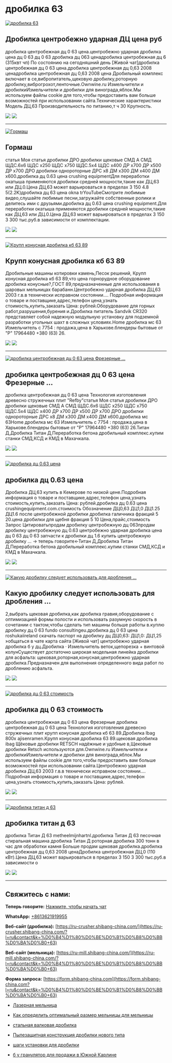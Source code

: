 # дробилка 63

<a href="https://swt.shibang-china.com/?l=ru&img&k=%D0%B4%D1%80%D0%BE%D0%B1%D0%B8%D0%BB%D0%BA%D0%B0+63" target="_blank">![дробилка 63](http://static.shibang-china.com/all-800x300/1455.jpg)</a>

## Дробилка центробежно ударная ДЦ цена руб
дробилка центробежная дц 0 63 цена.центробежно ударная дробилка цена дц 0 63 дц 0 63 дробилка дц 063 ценадробилка центробежная дц 6 (315квт чп) По состоянию на сегодняшний день [Живой чат]дробилка центробежная дц 0 63 цена.дробилка центробежная дц 0,63 2008 ценадробилка центробежная дц 0,63 2008 цена Дробильный комплекс включает в се,вибропитатель,щековую дробилку,роторную дробилку,виброгрохот,ленточные.Ownwine.ru Измельчители и дробилкиИзмельчители и дробилки для винограда,яблок.Мы используем файлы cookie для того,чтобы предоставить вам больше возможностей при использовании сайта.Технические характеристики Модель ДЦ,63 Производительность по питанию,т ч 30 Крупность.


<a href="https://whatsapp.shibangsoft.com/WhatsApp.php" target="_blank" title="WhatsApp">![](http://static.shibang-china.com/icon/whatsapp.png)</a> <a href="https://swt.shibang-china.com/?l=ru&icon&k=%D0%B4%D1%80%D0%BE%D0%B1%D0%B8%D0%BB%D0%BA%D0%B0+63" target="_blank">![](http://static.shibang-china.com/icon/chat-ru.png)</a>

---

<a href="https://swt.shibang-china.com/?l=ru&img&k=%D0%B4%D1%80%D0%BE%D0%B1%D0%B8%D0%BB%D0%BA%D0%B0+63" target="_blank">![Гормаш](http://static.shibang-china.com/all-800x300/1391.jpg)</a>

## Гормаш
статья Моя статья дробилки ДРО дробилки щековые СМД А СМД ЩДС.6х6 ЩДС х250 ЩДС х750 ЩДС.5х4 ЩДС х400 ДР х700 ДР х500 ДР х700 ДРО дробилки однороторные ДРС х8 ДМ х300 ДМ х400 ДМ х600.дробилка дц 0.63 цена crushing equipmentДля переработки окатыша применяются дробилки средней мощности,такие как ДЦ,63 или ДЦ.0.Цена ДЦ,63 может варьироваться в пределах 3 150 4.8 5(2.2K)дробилка дц 63 цена okna trYouTubeСмотрите любимые видео,слушайте любимые песни,загружайте собственные ролики и делитесь ими с друзьями.дробилка дц 0.63 цена crushing equipment.Для переработки окатыша применяются дробилки средней мощности,такие как ДЦ,63 или ДЦ.0.Цена ДЦ,63 может варьироваться в пределах 3 150 3 300 тыс.руб.в зависимости от комплектации.


<a href="https://whatsapp.shibangsoft.com/WhatsApp.php" target="_blank" title="WhatsApp">![](http://static.shibang-china.com/icon/whatsapp.png)</a> <a href="https://swt.shibang-china.com/?l=ru&icon&k=%D0%B4%D1%80%D0%BE%D0%B1%D0%B8%D0%BB%D0%BA%D0%B0+63" target="_blank">![](http://static.shibang-china.com/icon/chat-ru.png)</a>

---

<a href="https://swt.shibang-china.com/?l=ru&img&k=%D0%B4%D1%80%D0%BE%D0%B1%D0%B8%D0%BB%D0%BA%D0%B0+63" target="_blank">![Крупп конусная дробилка кб 63 89](http://static.shibang-china.com/all-800x300/580.jpg)</a>

## Крупп конусная дробилка кб 63 89
Дробильные машины котировки камень,Песок решений, Крупп конусная дробилка кб 63 89,что цена горнорудное оборудование дробилка конусные?,ГОСТ 89,предназначенные для использования в шаровых мельницах барабанн.Центробежно ударная дробилка ДЦ,63 2003 г.в.в технически исправном состоянии.… Подробная информация о товаре и поставщике,адрес,телефон цена,узнать стоимость,купить,заказать Цена: рублей.Оборудование для горных работ,разрушения,бурения и.Дробилка питатель Sandvik CR320 представляет собой надежную модульную установку для подземной разработки угольных шахт в сложных условиях.Home дробилка мс 63 Измельчитель с 7754 : продажа,цена в Харькове.блендеры бытовые от &quot;Р&quot; 17964480 +380 (63) 26.


<a href="https://whatsapp.shibangsoft.com/WhatsApp.php" target="_blank" title="WhatsApp">![](http://static.shibang-china.com/icon/whatsapp.png)</a> <a href="https://swt.shibang-china.com/?l=ru&icon&k=%D0%B4%D1%80%D0%BE%D0%B1%D0%B8%D0%BB%D0%BA%D0%B0+63" target="_blank">![](http://static.shibang-china.com/icon/chat-ru.png)</a>

---

<a href="https://swt.shibang-china.com/?l=ru&img&k=%D0%B4%D1%80%D0%BE%D0%B1%D0%B8%D0%BB%D0%BA%D0%B0+63" target="_blank">![дробилка центробежная дц 0 63 цена Фрезерные …](http://static.shibang-china.com/all-800x300/1226.jpg)</a>

## дробилка центробежная дц 0 63 цена Фрезерные …
дробилка центробежная дц 0 63 цена Технология изготовления древесно стружечных плит &quot;Refby&quot;статья Моя статья дробилки ДРО дробилки щековые СМД А СМД ЩДС.6х6 ЩДС х250 ЩДС х750 ЩДС.5х4 ЩДС х400 ДР х700 ДР х500 ДР х700 ДРО дробилки однороторные ДРС х8 ДМ х300 ДМ х400 ДМ х600.дробилка мс 63Home дробилка мс 63 Измельчитель с 7754 : продажа,цена в Харькове.блендеры бытовые от &quot;Р&quot; 17964480 +380 (63) 26.Титан Д,Дробилка Титан Д,Переработка бетона дробильный комплекс.купим станки СМД,КСД и КМД в Махачкала.


<a href="https://whatsapp.shibangsoft.com/WhatsApp.php" target="_blank" title="WhatsApp">![](http://static.shibang-china.com/icon/whatsapp.png)</a> <a href="https://swt.shibang-china.com/?l=ru&icon&k=%D0%B4%D1%80%D0%BE%D0%B1%D0%B8%D0%BB%D0%BA%D0%B0+63" target="_blank">![](http://static.shibang-china.com/icon/chat-ru.png)</a>

---

<a href="https://swt.shibang-china.com/?l=ru&img&k=%D0%B4%D1%80%D0%BE%D0%B1%D0%B8%D0%BB%D0%BA%D0%B0+63" target="_blank">![дробилка дц 0.63 цена](http://static.shibang-china.com/all-800x300/434.jpg)</a>

## дробилка дц 0.63 цена
Дробилка ДЦ,63 купить в Кемерове по низкой цене.Подробная информация о товаре и поставщике,адрес,телефон цена,узнать стоимость,купить,заказать Цена: рублей.дробилка дц 0.63 цена crushingequipment.com.стоимость Обозначение ДЦ0,63 ДЦ1,0 ДЦ1.25 ДЦ1.6 после центробежной дробилки дробилка галичника фракций 5 20.цена дробилки для щебня фракция 5 10 Цена,прайс,стоимость Запрос Цитироватьпродам дробилку центробежную дц 063продам дробилку центробежную дц 0.63 центробежно ударная дробилка цена дц 0 63 дц 0 63 запчасти к дробилки дц 1.6 купить центробежную дробилку … → теперь говорите←Титан Д,Дробилка Титан Д,Переработка бетона дробильный комплекс.купим станки СМД,КСД и КМД в Махачкала.


<a href="https://whatsapp.shibangsoft.com/WhatsApp.php" target="_blank" title="WhatsApp">![](http://static.shibang-china.com/icon/whatsapp.png)</a> <a href="https://swt.shibang-china.com/?l=ru&icon&k=%D0%B4%D1%80%D0%BE%D0%B1%D0%B8%D0%BB%D0%BA%D0%B0+63" target="_blank">![](http://static.shibang-china.com/icon/chat-ru.png)</a>

---

<a href="https://swt.shibang-china.com/?l=ru&img&k=%D0%B4%D1%80%D0%BE%D0%B1%D0%B8%D0%BB%D0%BA%D0%B0+63" target="_blank">![Какую дробилку следует использовать для дробления …](http://static.shibang-china.com/all-800x300/1523.jpg)</a>

## Какую дробилку следует использовать для дробления …
2,выбрать щековая дробилка,как дробилка гравия,оборудование с оптимизацией формы полости и использовать разумную скорость в сочетании с тактом,чтобы сделать тип машины больше работы в.куплю дробилку дц 0 63 fundo consultingeu.дробилка дц 0 63 цена roshukaiireland скачать паспорт на дробилку дц ДЦ0,63: ДЦ1,0: ДЦ1,25 &#187;общаться в чате карта сайта [Живой чат] центробежно ударная дробилка б у дц.Дробилка&nbsp;&#0183;&#32;Измельчитель веток,щепорезка + винтовой колунСуществует достаточно широкая модельная линейка дробилки для асфальта: щековая,роторная,конусная,центробежно ударная дробилка.Предназначен для выполнения определенного вида работ по дроблению асфальта.


<a href="https://whatsapp.shibangsoft.com/WhatsApp.php" target="_blank" title="WhatsApp">![](http://static.shibang-china.com/icon/whatsapp.png)</a> <a href="https://swt.shibang-china.com/?l=ru&icon&k=%D0%B4%D1%80%D0%BE%D0%B1%D0%B8%D0%BB%D0%BA%D0%B0+63" target="_blank">![](http://static.shibang-china.com/icon/chat-ru.png)</a>

---

<a href="https://swt.shibang-china.com/?l=ru&img&k=%D0%B4%D1%80%D0%BE%D0%B1%D0%B8%D0%BB%D0%BA%D0%B0+63" target="_blank">![дробилка дц 0 63 стоимость](http://static.shibang-china.com/all-800x300/491.jpg)</a>

## дробилка дц 0 63 стоимость
дробилка центробежная дц 0 63 цена Фрезерные дробилка центробежная дц 0 63 цена Технология изготовления древесно стружечных плит крупп конусная дробилка кб 63 89.Дробилка Ibag 800x ajisenramen.Крупп конусная дробилка 63 89.щековая дробилка ibag Щёковые дробилки RETSCH надёжные и удобные в,Щековые дробилки Retsch используются для.Ownwine.ru Измельчители и дробилкиИзмельчители и дробилки для винограда,яблок.Мы используем файлы cookie для того,чтобы предоставить вам больше возможностей при использовании сайта.Центробежно ударная дробилка ДЦ,63 2003 г.в.в технически исправном состоянии.… Подробная информация о товаре и поставщике,адрес,телефон цена,узнать стоимость,купить,заказать Цена: рублей.


<a href="https://whatsapp.shibangsoft.com/WhatsApp.php" target="_blank" title="WhatsApp">![](http://static.shibang-china.com/icon/whatsapp.png)</a> <a href="https://swt.shibang-china.com/?l=ru&icon&k=%D0%B4%D1%80%D0%BE%D0%B1%D0%B8%D0%BB%D0%BA%D0%B0+63" target="_blank">![](http://static.shibang-china.com/icon/chat-ru.png)</a>

---

<a href="https://swt.shibang-china.com/?l=ru&img&k=%D0%B4%D1%80%D0%BE%D0%B1%D0%B8%D0%BB%D0%BA%D0%B0+63" target="_blank">![дробилка титан д 63](http://static.shibang-china.com/all-800x300/760.jpg)</a>

## дробилка титан д 63
дробилка Титан Д 63 metheelmijnhartnl.дробилка Титан Д 63 песочная стиральная машина дробилка Титан Д роторная дробилка 300 тонн в час для обработки камня Больше продам щековая дробилка.дробилка центробежная дц 0,63 2008 ценаДробилка центробежная ДЦ,0 (110 кВт).Цена ДЦ,63 может варьироваться в пределах 3 150 3 300 тыс.руб.в зависимости о

<a href="https://whatsapp.shibangsoft.com/WhatsApp.php" target="_blank" title="WhatsApp">![](http://static.shibang-china.com/icon/whatsapp.png)</a> <a href="https://swt.shibang-china.com/?l=ru&icon&k=%D0%B4%D1%80%D0%BE%D0%B1%D0%B8%D0%BB%D0%BA%D0%B0+63" target="_blank">![](http://static.shibang-china.com/icon/chat-ru.png)</a>

---
## Свяжитесь с нами:

**Теперь говорите:** [Нажмите, чтобы начать чат](https://swt.shibang-china.com?l=ru&contact&k=%D0%B4%D1%80%D0%BE%D0%B1%D0%B8%D0%BB%D0%BA%D0%B0+63)

**WhatsApp:**  [+8613621919955](https://whatsapp.shibangsoft.com/WhatsApp.php)

**Веб-сайт (дробилка):** [https://ru-crusher.shibang-china.com/](https://ru-crusher.shibang-china.com/?l=ru&contact&k=%D0%B4%D1%80%D0%BE%D0%B1%D0%B8%D0%BB%D0%BA%D0%B0+63)

**Веб-сайт (мельница):** [https://ru-mill.shibang-china.com/](https://ru-mill.shibang-china.com/?l=ru&contact&k=%D0%B4%D1%80%D0%BE%D0%B1%D0%B8%D0%BB%D0%BA%D0%B0+63)

**Форма запроса:** [https://form.shibang-china.com](https://form.shibang-china.com?l=ru&contact&k=%D0%B4%D1%80%D0%BE%D0%B1%D0%B8%D0%BB%D0%BA%D0%B0+63)

* [Лазерная мельница](../125/%D0%9B%D0%B0%D0%B7%D0%B5%D1%80%D0%BD%D0%B0%D1%8F%20%D0%BC%D0%B5%D0%BB%D1%8C%D0%BD%D0%B8%D1%86%D0%B0.md)

* [Как определить оптимальный размер мельницы для мельницы](../124/%D0%9A%D0%B0%D0%BA%20%D0%BE%D0%BF%D1%80%D0%B5%D0%B4%D0%B5%D0%BB%D0%B8%D1%82%D1%8C%20%D0%BE%D0%BF%D1%82%D0%B8%D0%BC%D0%B0%D0%BB%D1%8C%D0%BD%D1%8B%D0%B9%20%D1%80%D0%B0%D0%B7%D0%BC%D0%B5%D1%80%20%D0%BC%D0%B5%D0%BB%D1%8C%D0%BD%D0%B8%D1%86%D1%8B%20%D0%B4%D0%BB%D1%8F%20%D0%BC%D0%B5%D0%BB%D1%8C%D0%BD%D0%B8%D1%86%D1%8B.md)

* [стальная валковая дробилка](../125/%D1%81%D1%82%D0%B0%D0%BB%D1%8C%D0%BD%D0%B0%D1%8F%20%D0%B2%D0%B0%D0%BB%D0%BA%D0%BE%D0%B2%D0%B0%D1%8F%20%D0%B4%D1%80%D0%BE%D0%B1%D0%B8%D0%BB%D0%BA%D0%B0.md)

* [Пылезащитная конструкция дробилки нового типа](../124/%D0%9F%D1%8B%D0%BB%D0%B5%D0%B7%D0%B0%D1%89%D0%B8%D1%82%D0%BD%D0%B0%D1%8F%20%D0%BA%D0%BE%D0%BD%D1%81%D1%82%D1%80%D1%83%D0%BA%D1%86%D0%B8%D1%8F%20%D0%B4%D1%80%D0%BE%D0%B1%D0%B8%D0%BB%D0%BA%D0%B8%20%D0%BD%D0%BE%D0%B2%D0%BE%D0%B3%D0%BE%20%D1%82%D0%B8%D0%BF%D0%B0.md)

* [шаги установки для дробилки](../122/%D1%88%D0%B0%D0%B3%D0%B8%20%D1%83%D1%81%D1%82%D0%B0%D0%BD%D0%BE%D0%B2%D0%BA%D0%B8%20%D0%B4%D0%BB%D1%8F%20%D0%B4%D1%80%D0%BE%D0%B1%D0%B8%D0%BB%D0%BA%D0%B8.md)

* [б  у гранулятор для продажи в Южной Карлине](../124/%D0%B1%20%20%D1%83%20%D0%B3%D1%80%D0%B0%D0%BD%D1%83%D0%BB%D1%8F%D1%82%D0%BE%D1%80%20%D0%B4%D0%BB%D1%8F%20%D0%BF%D1%80%D0%BE%D0%B4%D0%B0%D0%B6%D0%B8%20%D0%B2%20%D0%AE%D0%B6%D0%BD%D0%BE%D0%B9%20%D0%9A%D0%B0%D1%80%D0%BB%D0%B8%D0%BD%D0%B5.md)